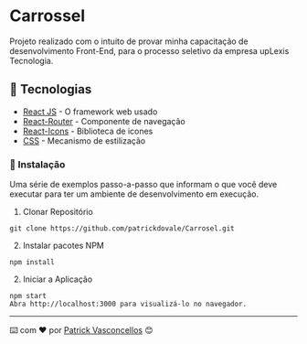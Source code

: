 # Carrossel

Projeto realizado com o intuito de provar minha capacitação de desenvolvimento Front-End, para o processo seletivo da empresa upLexis Tecnologia.

## 🚀 Tecnologias

* [React JS](https://pt-br.reactjs.org/) - O framework web usado
* [React-Router](https://reactrouter.com/) - Componente de navegação
* [React-Icons](https://react-icons.github.io/react-icons/) - Biblioteca de icones
* [CSS](https://www.w3.org/Style/CSS/Overview.en.html) - Mecanismo de estilização

### 🔧 Instalação

Uma série de exemplos passo-a-passo que informam o que você deve executar para ter um ambiente de desenvolvimento em execução.

1. Clonar Repositório

```
git clone https://github.com/patrickdovale/Carrosel.git
```

2. Instalar pacotes NPM

```
npm install
```

2. Iniciar a Aplicação

```
npm start
Abra http://localhost:3000 para visualizá-lo no navegador.
```

---
⌨️ com ❤️ por [Patrick Vasconcellos](https://github.com/patrickdovale) 😊
